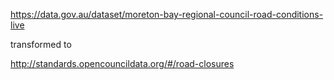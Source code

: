 https://data.gov.au/dataset/moreton-bay-regional-council-road-conditions-live

transformed to

http://standards.opencouncildata.org/#/road-closures

